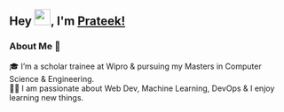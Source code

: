 ## Hey <img src="https://github.com/TheDudeThatCode/TheDudeThatCode/blob/master/Assets/Hi.gif" width="29px">, I'm [Prateek!](#) 

### About Me 🚀
🎓 I’m a scholar trainee at Wipro & pursuing my Masters in Computer Science & Engineering. </br>
👨‍💻  I am passionate about Web Dev, Machine Learning, DevOps & I enjoy learning new things. </br>
